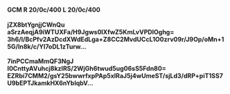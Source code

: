 #### GCM R 20/0c/400 L 20/0c/400
**jZX8btYgnjjCWnQu**<br/>**aSrzAeqjA9iWTUXFa/H9Jgws0lXfwZ5KmLvVPDIOghg=**<br/>**3h6/l/BcPfv2AzDcdXWdEdLga+Z8CC2MvdUCcL1O0zrv09r/J9Op/oMn+15G/ln8k/c/YI7oDL1zTurw...**<br/><br/>
**7inPCCmaMmQF3NgJ**<br/>**I0CnttyAVuhcj8kzlRS/2WjGh6twud5ug06sS5Fdn80=**<br/>**EZRbi7CMM2/gsY25bwwrfxpPAp5xlRaJ5j4wUmeST/sjLd3/dRP+piT1SS7U9bEPTJkamkHX6nYblqbV...**